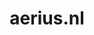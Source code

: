 ---
layout: post
title:  "aerius.nl"
internal_url:  "/dutchgov/aerius.nl.html"
subdomains_count: 63
all_subdomains_count: 63
urls_count: 20
ssl_rank: 0
http_rank: 42.3
url_link: /data/aerius.nl/urls.txt
all_subdomains_link: /data/aerius.nl/all_subdomains.txt
subdomains_link: /data/aerius.nl/subdomains.txt
categories: dutchgov
---